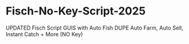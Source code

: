 # Fisch-No-Key-Script-2025
UPDATED Fisch Script GUIS with Auto Fish DUPE Auto Farm, Auto Sell, Instant Catch + More (NO Key)
